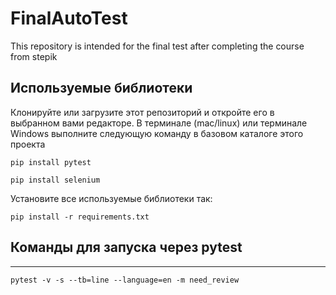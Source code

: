 # FinalAutoTest
This repository is intended for the final test after completing the course from stepik

## Используемые библиотеки 

Клонируйте или загрузите этот репозиторий и откройте его в выбранном вами редакторе. В терминале (mac/linux) или терминале Windows выполните следующую команду в базовом каталоге этого проекта

```
pip install pytest
```
```
pip install selenium
```

Установите все используемые библиотеки так:

```
pip install -r requirements.txt
```
## Команды для запуска через pytest 
---
```
pytest -v -s --tb=line --language=en -m need_review
```
